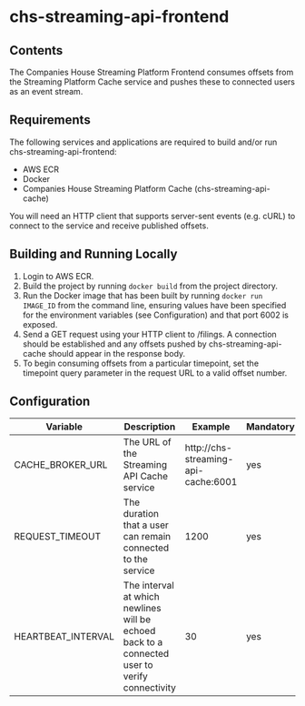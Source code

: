 # chs-streaming-api-frontend

## Contents

The Companies House Streaming Platform Frontend consumes offsets from the Streaming Platform Cache service and pushes these to connected users as an event stream.

## Requirements

The following services and applications are required to build and/or run chs-streaming-api-frontend:

* AWS ECR
* Docker
* Companies House Streaming Platform Cache (chs-streaming-api-cache)

You will need an HTTP client that supports server-sent events (e.g. cURL) to connect to the service and receive published offsets.

## Building and Running Locally

1. Login to AWS ECR.
2. Build the project by running `docker build` from the project directory.
3. Run the Docker image that has been built by running `docker run IMAGE_ID` from the command line, ensuring values have been specified for the environment variables (see Configuration) and that port 6002 is exposed.
4. Send a GET request using your HTTP client to /filings. A connection should be established and any offsets pushed by chs-streaming-api-cache should appear in the response body.
5. To begin consuming offsets from a particular timepoint, set the timepoint query parameter in the request URL to a valid offset number.

## Configuration

Variable|Description|Example|Mandatory|
--------|-----------|-------|---------|
CACHE_BROKER_URL|The URL of the Streaming API Cache service|http://chs-streaming-api-cache:6001|yes
REQUEST_TIMEOUT|The duration that a user can remain connected to the service|1200|yes
HEARTBEAT_INTERVAL|The interval at which newlines will be echoed back to a connected user to verify connectivity|30|yes
